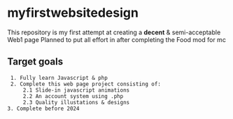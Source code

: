 # myfirstwebsitedesign
This repository is my first attempt at creating a **decent** & semi-acceptable Web1 page
Planned to put all effort in after completing the Food mod for mc

## Target goals

     1. Fully learn Javascript & php
     2. Complete this web page project consisting of:
         2.1 Slide-in javascript animations 
         2.2 An account system using .php 
         2.3 Quality illustations & designs
    3. Complete before 2024
